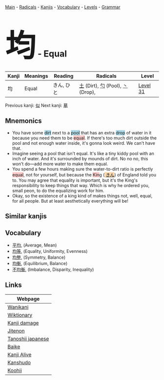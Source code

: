 <style> bigfont {font-size: 100px}</style>
[Main](../README.md) -
[Radicals](../radicals.md) -
[Kanjis](../kanjis.md) -
[Vocabulary](../vocabulary.md) -
[Levels](../levels.md) -
[Grammar](../grammar.md)
# <bigfont> 均</bigfont> - Equal 

| Kanji | Meanings | Reading | Radicals | Level |
| --- | --- | --- | --- | --- |
| 均 | Equal | きん, ひと | [土](../radicals/土.md) (Dirt), [勺](../radicals/勺.md) (Pool), [丶](../radicals/丶.md) (Drop),  | [Level 31](../levels/wk_level31.md) |

Previous kanji: [似](似.md) Next kanji: [墓](墓.md) 

## Mnemonics
 * You have some <span style="background-color:#ADD8E6"> dirt</span> next to a <span style="background-color:#ADD8E6"> pool</span> that has an extra <span style="background-color:#ADD8E6"> drop</span> of water in it because you need them to be <span style="background-color:#ffcccb"> equal</span>. If there's too much dirt outside the pool and not enough water inside, it's gonna look weird. We can't have that.
* Imagine seeing a pool that isn't equal. It's like a tiny kiddy pool with an inch of water. And it's surrounded by mounds of dirt. No no no, this won't do—add more water to make them equal.
* You spend a few hours making sure the water-to-dirt ratio is perfectly <span style="background-color:#ffcccb"> equal</span>, not for yourself, but because the <span style="background-color:#ffcccb"> Kin</span>g (<span style="background-color:#fed8b1"> [きん](https://jisho.org/search/きん)</span>) of England told you to. You may agree that equality is important, but it's the King's responsibility to keep things that way. Which is why he ordered you, small peon, to do the equalizing work for him.
* Okay, so the existence of a king kind of makes things not, well, equal, for all people. But at least aesthetically everything will be!


## Similar kanjis
 


## Vocabulary
 * [平均](../vocabulary/均.md), (Average, Mean)
* [均等](../vocabulary/均.md), (Equality, Uniformity, Evenness)
* [均整](../vocabulary/均.md), (Symmetry, Balance)
* [均衡](../vocabulary/均.md), (Equilibrium, Balance)
* [不均衡](../vocabulary/均.md), (Imbalance, Disparity, Inequality)



## Links 

| Webpage |
| --- |
| [Wanikani          ](https://www.wanikani.com/kanji/均) |
| [Wiktionary        ](https://en.wiktionary.org/wiki/均) |
| [Kanji damage      ](http://www.kanjidamage.com/kanji/search?utf8=✓&q=均) |
| [Jitenon           ](https://jitenon.com/kanji/均) |
| [Tanoshii japanese ](https://www.tanoshiijapanese.com/dictionary/kanji.cfm?k=均) |
| [Baike             ](https://baike.baidu.com/item/均) |
| [Kanji Alive       ](https://app.kanjialive.com/均) |
| [Kanshudo          ](https://www.kanshudo.com/searchmn?q=均) |
| [Koohii            ](https://kanji.koohii.com/study/kanji/均) |
